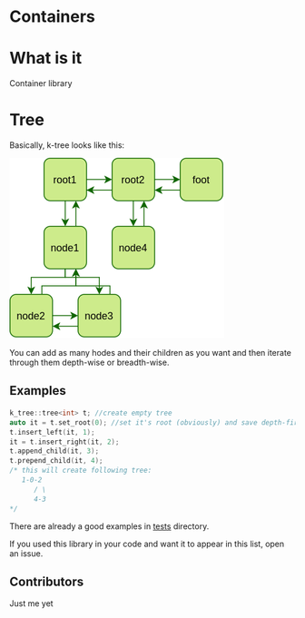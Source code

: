# Containers

# What is it
Container library

# Tree
Basically, k-tree looks like this:

![image of structure](.github/images/structure.png)

You can add as many hodes and their children as you want and then iterate through them depth-wise or breadth-wise.

## Examples

```c++
k_tree::tree<int> t; //create empty tree
auto it = t.set_root(0); //set it's root (obviously) and save depth-first iterator to it
t.insert_left(it, 1); 
it = t.insert_right(it, 2);
t.append_child(it, 3);
t.prepend_child(it, 4);
/* this will create following tree:
   1-0-2
      / \
      4-3
*/
```

There are already a good examples in [tests](tests) directory.

If you used this library in your code and want it to appear in this list, open an issue.

## Contributors
Just me yet

